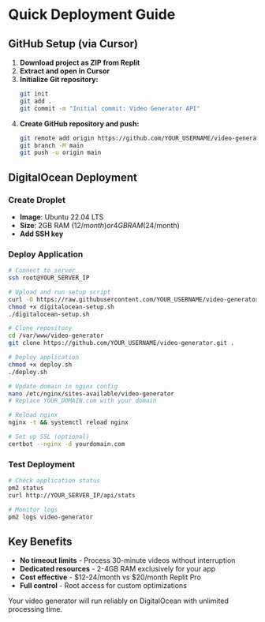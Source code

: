 # Quick Deployment Guide

## GitHub Setup (via Cursor)

1. **Download project as ZIP from Replit**
2. **Extract and open in Cursor**
3. **Initialize Git repository:**
   ```bash
   git init
   git add .
   git commit -m "Initial commit: Video Generator API"
   ```
4. **Create GitHub repository and push:**
   ```bash
   git remote add origin https://github.com/YOUR_USERNAME/video-generator.git
   git branch -M main
   git push -u origin main
   ```

## DigitalOcean Deployment

### Create Droplet
- **Image**: Ubuntu 22.04 LTS
- **Size**: 2GB RAM ($12/month) or 4GB RAM ($24/month)  
- **Add SSH key**

### Deploy Application
```bash
# Connect to server
ssh root@YOUR_SERVER_IP

# Upload and run setup script
curl -O https://raw.githubusercontent.com/YOUR_USERNAME/video-generator/main/digitalocean-setup.sh
chmod +x digitalocean-setup.sh
./digitalocean-setup.sh

# Clone repository
cd /var/www/video-generator
git clone https://github.com/YOUR_USERNAME/video-generator.git .

# Deploy application
chmod +x deploy.sh
./deploy.sh

# Update domain in nginx config
nano /etc/nginx/sites-available/video-generator
# Replace YOUR_DOMAIN.com with your domain

# Reload nginx
nginx -t && systemctl reload nginx

# Set up SSL (optional)
certbot --nginx -d yourdomain.com
```

### Test Deployment
```bash
# Check application status
pm2 status
curl http://YOUR_SERVER_IP/api/stats

# Monitor logs
pm2 logs video-generator
```

## Key Benefits
- **No timeout limits** - Process 30-minute videos without interruption
- **Dedicated resources** - 2-4GB RAM exclusively for your app
- **Cost effective** - $12-24/month vs $20/month Replit Pro
- **Full control** - Root access for custom optimizations

Your video generator will run reliably on DigitalOcean with unlimited processing time.